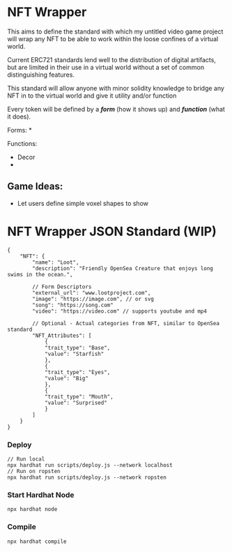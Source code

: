 # NFT Wrapper
This aims to define the standard with which my untitled video game project will wrap any NFT to be able to work within the loose confines of a virtual world.

Current ERC721 standards lend well to the distribution of digital artifacts, but are limited in their use in a virtual world without a set of common distinguishing features.

This standard will allow anyone with minor solidity knowledge to bridge any NFT in to the virtual world and give it utility and/or function

Every token will be defined by a ***form*** (how it shows up) and ***function*** (what it does).  

Forms:
* 

Functions:
* Decor
* 

## Game Ideas:
* Let users define simple voxel shapes to show 

# NFT Wrapper JSON Standard (WIP)
```
{
    "NFT": {
        "name": "Loot",
        "description": "Friendly OpenSea Creature that enjoys long swims in the ocean.",

        // Form Descriptors
        "external_url": "www.lootproject.com", 
        "image": "https://image.com", // or svg
        "song": "https://song.com"
        "video": "https://video.com" // supports youtube and mp4
  
        // Optional - Actual categories from NFT, similar to OpenSea standard
        "NFT_Attributes": [
            {
            "trait_type": "Base", 
            "value": "Starfish"
            }, 
            {
            "trait_type": "Eyes", 
            "value": "Big"
            }, 
            {
            "trait_type": "Mouth", 
            "value": "Surprised"
            }
        ]
    }
}
```

### Deploy
```
// Run local
npx hardhat run scripts/deploy.js --network localhost
// Run on ropsten
npx hardhat run scripts/deploy.js --network ropsten
```
### Start Hardhat Node
```
npx hardhat node
```
### Compile
```
npx hardhat compile
```
